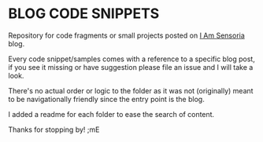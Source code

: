 # BLOG CODE SNIPPETS
Repository for code fragments or small projects posted on <a href="http://iamsensoria.com">I Am Sensoria</a> blog.

Every code snippet/samples comes with a reference to a specific blog post, if you see it missing or have suggestion please file an issue and I will take a look.

There's no actual order or logic to the folder as it was not (originally) meant to be navigationally friendly since the entry point is the blog. 

I added a readme for each folder to ease the search of content. 

Thanks for stopping by!
;mE

